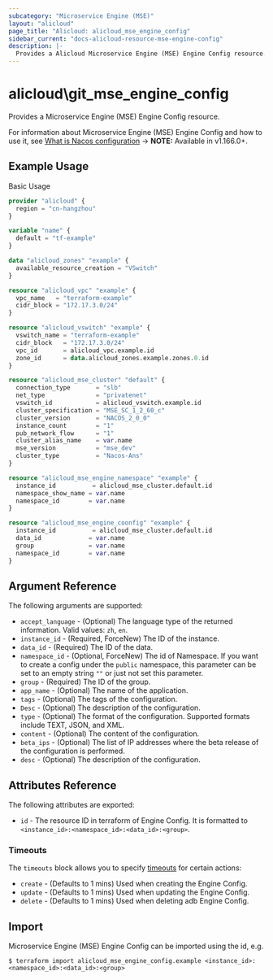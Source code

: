 ```yaml
---
subcategory: "Microservice Engine (MSE)"
layout: "alicloud"
page_title: "Alicloud: alicloud_mse_engine_config"
sidebar_current: "docs-alicloud-resource-mse-engine-config"
description: |-
  Provides a Alicloud Microservice Engine (MSE) Engine Config resource.
---
```


# alicloud\git_mse\_engine\_config

Provides a Microservice Engine (MSE) Engine Config resource.

For information about Microservice Engine (MSE) Engine Config and how to use it, see [What is Nacos configuration](https://www.alibabacloud.com/help/en/mse/developer-reference/api-mse-2019-05-31-createnacosconfig)
-> **NOTE:** Available in v1.166.0+.

## Example Usage

Basic Usage

```terraform
provider "alicloud" {
  region = "cn-hangzhou"
}

variable "name" {
  default = "tf-example"
}

data "alicloud_zones" "example" {
  available_resource_creation = "VSwitch"
}

resource "alicloud_vpc" "example" {
  vpc_name   = "terraform-example"
  cidr_block = "172.17.3.0/24"
}

resource "alicloud_vswitch" "example" {
  vswitch_name = "terraform-example"
  cidr_block   = "172.17.3.0/24"
  vpc_id       = alicloud_vpc.example.id
  zone_id      = data.alicloud_zones.example.zones.0.id
}

resource "alicloud_mse_cluster" "default" {
  connection_type       = "slb"
  net_type              = "privatenet"
  vswitch_id            = alicloud_vswitch.example.id
  cluster_specification = "MSE_SC_1_2_60_c"
  cluster_version       = "NACOS_2_0_0"
  instance_count        = "1"
  pub_network_flow      = "1"
  cluster_alias_name    = var.name
  mse_version           = "mse_dev"
  cluster_type          = "Nacos-Ans"
}

resource "alicloud_mse_engine_namespace" "example" {
  instance_id          = alicloud_mse_cluster.default.id
  namespace_show_name = var.name
  namespace_id        = var.name
}

resource "alicloud_mse_engine_coonfig" "example" {
  instance_id          = alicloud_mse_cluster.default.id
  data_id             = var.name
  group               = var.name
  namespace_id        = var.name
}
```

## Argument Reference

The following arguments are supported:

* `accept_language` - (Optional) The language type of the returned information. Valid values: `zh`, `en`.
* `instance_id` - (Required, ForceNew) The ID of the instance.
* `data_id` - (Required) The ID of the data.
* `namespace_id` - (Optional, ForceNew) The id of Namespace. If you want to create a config under the `public` namespace, this parameter can be set to an empty string  *`""`* or just not set this parameter.
* `group` - (Required) The ID of the group.
* `app_name` - (Optional) The name of the application.
* `tags` - (Optional) The tags of the configuration.
* `Desc` - (Optional) The description of the configuration.
* `type` - (Optional) The format of the configuration. Supported formats include TEXT, JSON, and XML.
* `content` - (Optional) The content of the configuration.
* `beta_ips` - (Optional) The list of IP addresses where the beta release of the configuration is performed.
* `desc` - (Optional) The description of the configuration.


## Attributes Reference

The following attributes are exported:

* `id` - The resource ID in terraform of Engine Config. It is formatted to `<instance_id>:<namespace_id>:<data_id>:<group>`.

### Timeouts

The `timeouts` block allows you to specify [timeouts](https://www.terraform.io/docs/configuration-0-11/resources.html#timeouts) for certain actions:

* `create` - (Defaults to 1 mins) Used when creating the Engine Config.
* `update` - (Defaults to 1 mins) Used when updating the Engine Config.
* `delete` - (Defaults to 1 mins) Used when deleting adb Engine Config.

## Import

Microservice Engine (MSE) Engine Config can be imported using the id, e.g.

```shell
$ terraform import alicloud_mse_engine_config.example <instance_id>:<namespace_id>:<data_id>:<group>
```